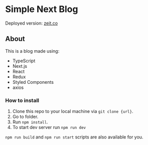 # Simple Next Blog
Deployed version: [zeit.co](https://next-simple-blog.wlukla.now.sh/)
## About
This is a blog made using:
* TypeScript
* Next.js
* React
* Redux
* Styled Components
* axios

### How to install

1. Clone this repo to your local machine via `git clone {url}`.
2. Go to folder.
3. Run  `npm install`.
4. To start dev server run `npm run dev`

`npm run build` and `npm run start` scripts are also available for you.
